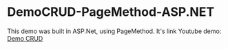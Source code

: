 # DemoCRUD-PageMethod-ASP.NET
This demo was built in ASP.Net, using PageMethod. 
It's link Youtube demo: <a href="https://youtu.be/u4_bZcO1vhM" target="_blank">Demo CRUD</a>
